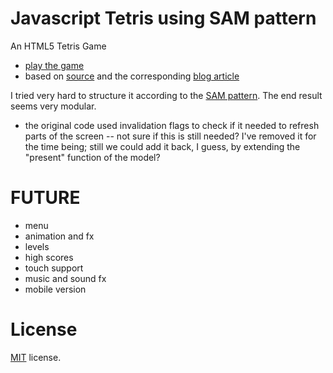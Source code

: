 Javascript Tetris using SAM pattern
=================

An HTML5 Tetris Game

 * [play the game](https://ashalkhakov.github.io/sam-tetris/)
 * based on [source](https://github.com/jakesgordon/javascript-tetris)
   and the corresponding [blog article](http://codeincomplete.com/posts/2011/10/10/javascript_tetris/)

I tried very hard to structure it according to
the [SAM pattern](http://sam.js.org/). The end result seems very
modular.

 * the original code used invalidation flags to check if it needed to
   refresh parts of the screen -- not sure if this is still needed?
   I've removed it for the time being; still we could add it back, I
   guess, by extending the "present" function of the model?

FUTURE
======

 * menu
 * animation and fx
 * levels
 * high scores
 * touch support
 * music and sound fx
 * mobile version


License
=======

[MIT](http://en.wikipedia.org/wiki/MIT_License) license.

